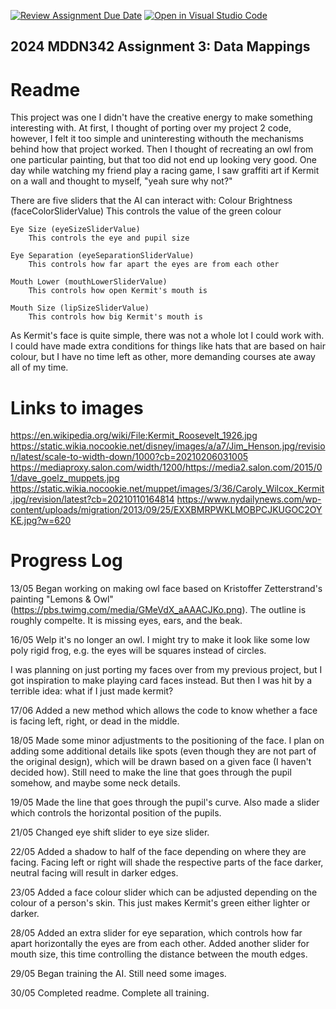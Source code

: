 [![Review Assignment Due Date](https://classroom.github.com/assets/deadline-readme-button-24ddc0f5d75046c5622901739e7c5dd533143b0c8e959d652212380cedb1ea36.svg)](https://classroom.github.com/a/HpplOQZx)
[![Open in Visual Studio Code](https://classroom.github.com/assets/open-in-vscode-718a45dd9cf7e7f842a935f5ebbe5719a5e09af4491e668f4dbf3b35d5cca122.svg)](https://classroom.github.com/online_ide?assignment_repo_id=14993376&assignment_repo_type=AssignmentRepo)
## 2024 MDDN342 Assignment 3: Data Mappings

# Readme

This project was one I didn't have the creative energy to make something interesting with. At first, I thought of porting over my project 2 code, however, I felt it too simple and uninteresting withouth the mechanisms behind how that project worked. Then I thought of recreating an owl from one particular painting, but that too did not end up looking very good. One day while watching my friend play a racing game, I saw graffiti art if Kermit on a wall and thought to myself, "yeah sure why not?"

There are five sliders that the AI can interact with:
    Colour Brightness (faceColorSliderValue)
        This controls the value of the green colour

    Eye Size (eyeSizeSliderValue)
        This controls the eye and pupil size

    Eye Separation (eyeSeparationSliderValue)
        This controls how far apart the eyes are from each other

    Mouth Lower (mouthLowerSliderValue)
        This controls how open Kermit's mouth is

    Mouth Size (lipSizeSliderValue)
        This controls how big Kermit's mouth is

As Kermit's face is quite simple, there was not a whole lot I could work with. I could have made extra conditions for things like hats that are based on hair colour, but I have no time left as other, more demanding courses ate away all of my time.

# Links to images

https://en.wikipedia.org/wiki/File:Kermit_Roosevelt_1926.jpg
https://static.wikia.nocookie.net/disney/images/a/a7/Jim_Henson.jpg/revision/latest/scale-to-width-down/1000?cb=20210206031005
https://mediaproxy.salon.com/width/1200/https://media2.salon.com/2015/01/dave_goelz_muppets.jpg
https://static.wikia.nocookie.net/muppet/images/3/36/Caroly_Wilcox_Kermit.jpg/revision/latest?cb=20210110164814
https://www.nydailynews.com/wp-content/uploads/migration/2013/09/25/EXXBMRPWKLMOBPCJKUGOC2OYKE.jpg?w=620


# Progress Log

13/05
Began working on making owl face based on Kristoffer Zetterstrand's painting "Lemons & Owl" (https://pbs.twimg.com/media/GMeVdX_aAAACJKo.png). The outline is roughly compelte. It is missing eyes, ears, and the beak.

16/05
Welp it's no longer an owl. I might try to make it look like some low poly rigid frog, e.g. the eyes will be squares instead of circles.

I was planning on just porting my faces over from my previous project, but I got inspiration to make playing card faces instead. But then I was hit by a terrible idea: what if I just made kermit?

17/06
Added a new method which allows the code to know whether a face is facing left, right, or dead in the middle.

18/05
Made some minor adjustments to the positioning of the face. I plan on adding some additional details like spots (even though they are not part of the original design), which will be drawn based on a given face (I haven't decided how). Still need to make the line that goes through the pupil somehow, and maybe some neck details.

19/05
Made the line that goes through the pupil's curve. Also made a slider which controls the horizontal position of the pupils.

21/05
Changed eye shift slider to eye size slider.

22/05
Added a shadow to half of the face depending on where they are facing. Facing left or right will shade the respective parts of the face darker, neutral facing will result in darker edges.

23/05
Added a face colour slider which can be adjusted depending on the colour of a person's skin. This just makes Kermit's green either lighter or darker. 

28/05
Added an extra slider for eye separation, which controls how far apart horizontally the eyes are from each other. Added another slider for mouth size, this time controlling the distance between the mouth edges.

29/05
Began training the AI. Still need some images.

30/05
Completed readme. Complete all training.